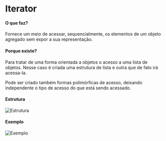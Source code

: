 # Iterator

#### O que faz?

Fornece um meio de acessar, sequencialmente, os elementos de
um objeto agregado sem expor a sua representação.

#### Porque existe?

Para tratar de uma forma orientada a objetos o acesso a uma
lista de objetos. Nesse caso é criada uma estrutura de lista
e outra que de fato irá acessa-la.

Pode ser criado também formas polimórficas de acesso, deixando
independente o tipo de acesso do que está sendo acessado.

#### Estrutura

![Estrutura](https://i.ibb.co/6rF40Nx/estrutura-iterator.png)

#### Exemplo

![Exemplo](https://i.ibb.co/9tgv09L/exemplo-iterator.png)